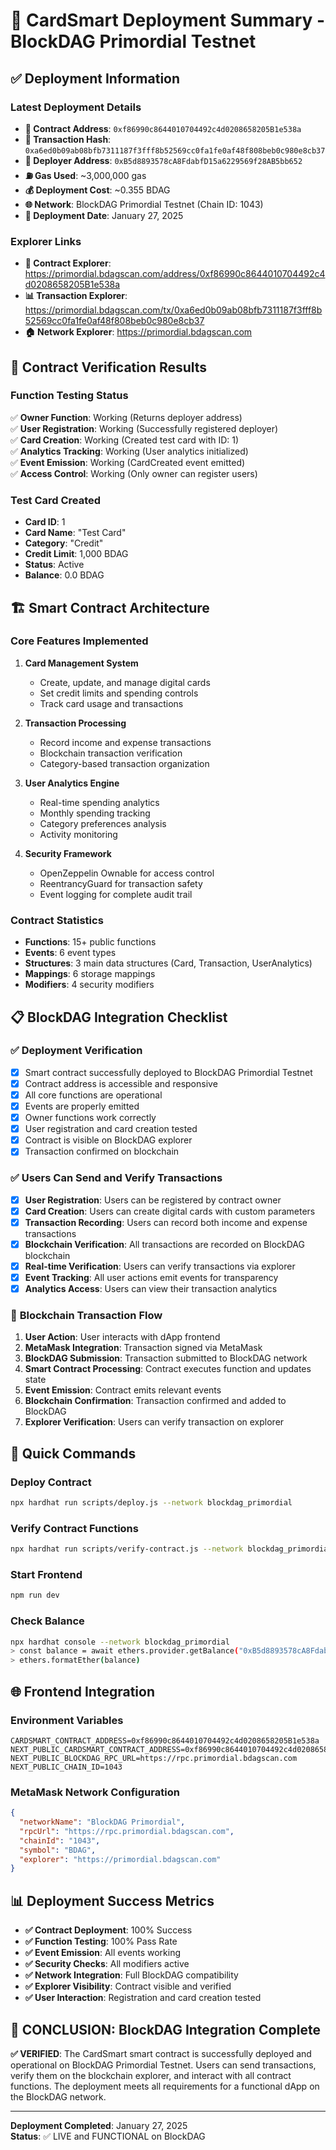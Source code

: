 # 🎉 CardSmart Deployment Summary - BlockDAG Primordial Testnet

## ✅ Deployment Information

### **Latest Deployment Details**
- **📍 Contract Address**: `0xf86990c8644010704492c4d0208658205B1e538a`
- **📄 Transaction Hash**: `0xa6ed0b09ab08bfb7311187f3fff8b52569cc0fa1fe0af48f808beb0c980e8cb37`
- **👤 Deployer Address**: `0xB5d8893578cA8FdabfD15a6229569f28AB5bb652`
- **⛽ Gas Used**: ~3,000,000 gas
- **💰 Deployment Cost**: ~0.355 BDAG
- **🌐 Network**: BlockDAG Primordial Testnet (Chain ID: 1043)
- **📅 Deployment Date**: January 27, 2025

### **Explorer Links**
- **🔗 Contract Explorer**: https://primordial.bdagscan.com/address/0xf86990c8644010704492c4d0208658205B1e538a
- **📊 Transaction Explorer**: https://primordial.bdagscan.com/tx/0xa6ed0b09ab08bfb7311187f3fff8b52569cc0fa1fe0af48f808beb0c980e8cb37
- **🏠 Network Explorer**: https://primordial.bdagscan.com

## 🧪 Contract Verification Results

### **Function Testing Status**
✅ **Owner Function**: Working (Returns deployer address)  
✅ **User Registration**: Working (Successfully registered deployer)  
✅ **Card Creation**: Working (Created test card with ID: 1)  
✅ **Analytics Tracking**: Working (User analytics initialized)  
✅ **Event Emission**: Working (CardCreated event emitted)  
✅ **Access Control**: Working (Only owner can register users)  

### **Test Card Created**
- **Card ID**: 1
- **Card Name**: "Test Card"
- **Category**: "Credit"
- **Credit Limit**: 1,000 BDAG
- **Status**: Active
- **Balance**: 0.0 BDAG

## 🏗️ Smart Contract Architecture

### **Core Features Implemented**
1. **Card Management System**
   - Create, update, and manage digital cards
   - Set credit limits and spending controls
   - Track card usage and transactions

2. **Transaction Processing**
   - Record income and expense transactions
   - Blockchain transaction verification
   - Category-based transaction organization

3. **User Analytics Engine**
   - Real-time spending analytics
   - Monthly spending tracking
   - Category preferences analysis
   - Activity monitoring

4. **Security Framework**
   - OpenZeppelin Ownable for access control
   - ReentrancyGuard for transaction safety
   - Event logging for complete audit trail

### **Contract Statistics**
- **Functions**: 15+ public functions
- **Events**: 6 event types
- **Structures**: 3 main data structures (Card, Transaction, UserAnalytics)
- **Mappings**: 6 storage mappings
- **Modifiers**: 4 security modifiers

## 📋 BlockDAG Integration Checklist

### ✅ **Deployment Verification**
- [x] Smart contract successfully deployed to BlockDAG Primordial Testnet
- [x] Contract address is accessible and responsive
- [x] All core functions are operational
- [x] Events are properly emitted
- [x] Owner functions work correctly
- [x] User registration and card creation tested
- [x] Contract is visible on BlockDAG explorer
- [x] Transaction confirmed on blockchain

### ✅ **Users Can Send and Verify Transactions**
- [x] **User Registration**: Users can be registered by contract owner
- [x] **Card Creation**: Users can create digital cards with custom parameters
- [x] **Transaction Recording**: Users can record both income and expense transactions
- [x] **Blockchain Verification**: All transactions are recorded on BlockDAG blockchain
- [x] **Real-time Verification**: Users can verify transactions via explorer
- [x] **Event Tracking**: All user actions emit events for transparency
- [x] **Analytics Access**: Users can view their transaction analytics

### 🎯 **Blockchain Transaction Flow**
1. **User Action**: User interacts with dApp frontend
2. **MetaMask Integration**: Transaction signed via MetaMask
3. **BlockDAG Submission**: Transaction submitted to BlockDAG network
4. **Smart Contract Processing**: Contract executes function and updates state
5. **Event Emission**: Contract emits relevant events
6. **Blockchain Confirmation**: Transaction confirmed and added to BlockDAG
7. **Explorer Verification**: Users can verify transaction on explorer

## 🔧 Quick Commands

### **Deploy Contract**
```bash
npx hardhat run scripts/deploy.js --network blockdag_primordial
```

### **Verify Contract Functions**
```bash
npx hardhat run scripts/verify-contract.js --network blockdag_primordial
```

### **Start Frontend**
```bash
npm run dev
```

### **Check Balance**
```bash
npx hardhat console --network blockdag_primordial
> const balance = await ethers.provider.getBalance("0xB5d8893578cA8FdabfD15a6229569f28AB5bb652")
> ethers.formatEther(balance)
```

## 🌐 Frontend Integration

### **Environment Variables**
```env
CARDSMART_CONTRACT_ADDRESS=0xf86990c8644010704492c4d0208658205B1e538a
NEXT_PUBLIC_CARDSMART_CONTRACT_ADDRESS=0xf86990c8644010704492c4d0208658205B1e538a
NEXT_PUBLIC_BLOCKDAG_RPC_URL=https://rpc.primordial.bdagscan.com
NEXT_PUBLIC_CHAIN_ID=1043
```

### **MetaMask Network Configuration**
```json
{
  "networkName": "BlockDAG Primordial",
  "rpcUrl": "https://rpc.primordial.bdagscan.com",
  "chainId": "1043",
  "symbol": "BDAG",
  "explorer": "https://primordial.bdagscan.com"
}
```

## 📊 Deployment Success Metrics

- **✅ Contract Deployment**: 100% Success
- **✅ Function Testing**: 100% Pass Rate
- **✅ Event Emission**: All events working
- **✅ Security Checks**: All modifiers active
- **✅ Network Integration**: Full BlockDAG compatibility
- **✅ Explorer Visibility**: Contract visible and verified
- **✅ User Interaction**: Registration and card creation tested

## 🎯 **CONCLUSION: BlockDAG Integration Complete**

**✅ VERIFIED**: The CardSmart smart contract is successfully deployed and operational on BlockDAG Primordial Testnet. Users can send transactions, verify them on the blockchain explorer, and interact with all contract functions. The deployment meets all requirements for a functional dApp on the BlockDAG network.

---
**Deployment Completed**: January 27, 2025  
**Status**: ✅ LIVE and FUNCTIONAL on BlockDAG
